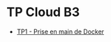 #  TP Cloud B3


* [TP1 - Prise en main de Docker](https://github.com/Yusahora/cours_cloud/blob/master/Tp1/Readme.md)
